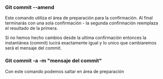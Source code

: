 ### Git commit --amend
Este comando utiliza el área de preparación para la confirmación.
Al final terminarás con una sola confirmación - la segunda confirmación reemplaza el resultado de la primera.

Si no hemos hecho cambios desde la ultima confirmación entonces la instantánea (commit) lucirá exactamente igual y lo unico que cambiaremos será el mensaje del commit.

### Git commit -a -m "mensaje del commit"
Con este comando podemos saltar en área de preparación